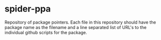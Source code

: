 # spider-ppa
Repository of package pointers.
Each file in this repository should have the package name as the filename and a line separated list of URL's to the individual github scripts for the package. 
